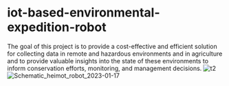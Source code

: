 # iot-based-environmental-expedition-robot
The goal of this project is to provide a cost-effective and efficient solution for collecting data in remote and hazardous environments and in agriculture and to provide valuable insights into the state of these environments to inform conservation efforts, monitoring, and management decisions.
![t2](https://user-images.githubusercontent.com/66090621/223745597-ffa54306-1f98-491c-b8cb-eaa185849704.jpg)
![Schematic_heimot_robot_2023-01-17](https://user-images.githubusercontent.com/66090621/223745709-b05f38c1-c1c5-4be2-a553-64338bab20f0.png)
